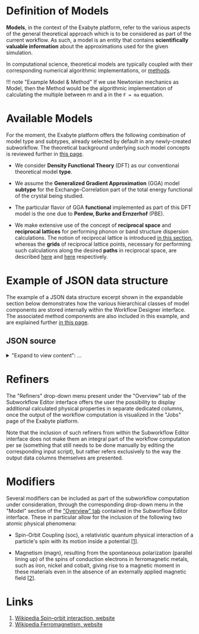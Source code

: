 # Definition of Models

**Models**, in the context of the Exabyte platform, refer to the various aspects of the general theoretical approach which is to be considered as part of the current workflow. As such, a model is an entity that contains **scientifically valuable information** about the approximations used for the given simulation.

In computational science, theoretical models are typically coupled with their corresponding numerical algorithmic implementations, or [methods](/methods/overview.md).
 
!!! note "Example Model & Method"
    If we use Newtonian mechanics as Model, then the Method would be the algorithmic implementation of calculating the multiple between m and a in the `F = ma` equation.

# Available Models

For the moment, the Exabyte platform offers the following combination of model type and subtypes, already selected by default in any newly-created subworkflow. The theoretical background underlying such model concepts is reviewed further in [this page](/models/dft/density-functional-theory.md). 
 
- We consider **Density Functional Theory** (DFT) as our conventional theoretical model **type**.
 
- We assume the **Generalized Gradient Approximation** (GGA) model **subtype** for the Exchange-Correlation part of the total energy functional of the crystal being studied. 

- The particular flavor of GGA **functional** implemented as part of this DFT model is the one due to **Perdew, Burke and Ernzerhof** (PBE).

- We make extensive use of the concept of **reciprocal space** and **reciprocal lattices** for performing phonon or band structure dispersion calculations. The notion of reciprocal lattice is introduced [in this section](dft/reciprocal-space.md), whereas the **grids** of reciprocal lattice points, necessary for performing such calculations along the desired **paths** in reciprocal space, are described [here](dft/sampling.md) and [here](dft/paths.md) respectively.

# Example of JSON data structure

The example of a JSON data structure excerpt shown in the expandable section below demonstrates how the various hierarchical classes of model components are stored internally within the Workflow Designer interface. The associated method components are also included in this example, and are explained further [in this page](/methods/overview.md). 

## JSON source

<details>
  <summary>
     "Expand to view content": ...
  </summary> 

```json
{
    "model": {
        "type": "dft",
        "subtype": "gga",
        "method": {
            "type": "pseudopotential",
            "subtype": "paw",
            "data": {
                "pseudo": [
                    {
                        "apps": [
                            "vasp"
                        ],
                        "element": "Ho",
                        "version": "5.2",
                        "type": "paw",
                        "exchangeCorrelation": {
                            "approximation": "gga",
                            "functional": "pbe"
                        }
                    }
                ]
            }
        }
    }
}
```
</details>
 
# Refiners 

The "Refiners" drop-down menu present under the "Overview" tab of the Subworkflow Editor interface offers the user the possibility to display additional calculated physical properties in separate dedicated columns, once the output of the workflow computation is visualized in the "Jobs" page of the Exabyte platform. 

Note that the inclusion of such refiners from within the Subworkflow Editor interface does not make them an integral part of the workflow computation per se (something that still needs to be done manually by editing the corresponding input script), but rather refers exclusively to the way the output data columns themselves are presented.

# Modifiers

Several modifiers can be included as part of the subworkflow computation under consideration, through the corresponding drop-down menu in the "Model" section of the ["Overview" tab](/workflow-designer/subworkflow-editor/overview.md) contained in the Subworflow Editor interface. These in particular allow for the inclusion of the following two atomic physical phenomena:

- Spin-Orbit Coupling (soc), a relativistic quantum physical interaction of a particle's spin with its motion inside a potential [[1](#Links)]. 

- Magnetism (magn), resulting from the spontaneous polarization (parallel lining up) of the spins of conduction electrons in ferromagnetic metals, such as iron, nickel and cobalt, giving rise to a magnetic moment in these materials even in the absence of an externally applied magnetic field [[2](#Links)].


# Links

1. [Wikipedia Spin–orbit interaction, website](https://en.wikipedia.org/wiki/Spin%E2%80%93orbit_interaction)
2. [Wikipedia Ferromagnetism, website](https://en.wikipedia.org/wiki/Ferromagnetism)
